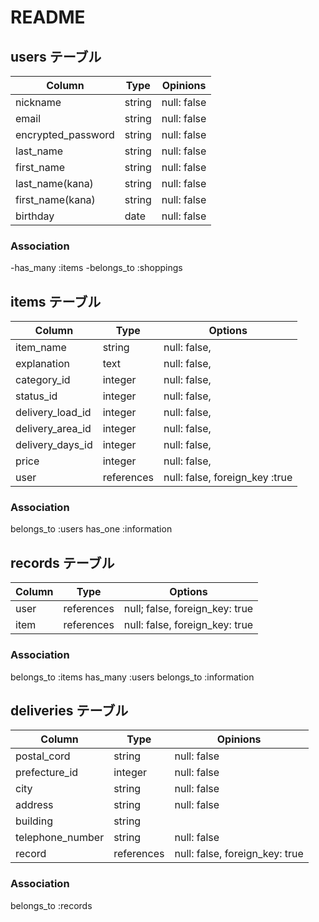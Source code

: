 # README

## users テーブル

| Column             | Type   | Opinions    |
| ------------------ | ------ | ----------- |
| nickname           | string | null: false |
| email              | string | null: false |
| encrypted_password | string | null: false |
| last_name          | string | null: false |
| first_name         | string | null: false |
| last_name(kana)    | string | null: false |
| first_name(kana)   | string | null: false |
| birthday           | date   | null: false |

### Association

-has_many :items
-belongs_to :shoppings


## items テーブル

| Column           | Type       | Options                        |
| ---------------- | ---------- | ------------------------------ |
| item_name        | string     | null: false,                   |
| explanation      | text       | null: false,                   |
| category_id      | integer    | null: false,                   |
| status_id        | integer    | null: false,                   |
| delivery_load_id | integer    | null: false,                   |
| delivery_area_id | integer    | null: false,                   |
| delivery_days_id | integer    | null: false,                   |
| price            | integer    | null: false,                   |
| user             | references | null: false, foreign_key :true |

### Association

belongs_to :users
has_one :information


## records テーブル

| Column | Type       | Options                        |
| ------ | ---------- | ------------------------------ |
| user   | references | null; false, foreign_key: true |
| item   | references | null: false, foreign_key: true | 

### Association

belongs_to :items
has_many :users
belongs_to :information


## deliveries テーブル

| Column           | Type       | Opinions                       |
| ---------------- | ---------- | ------------------------------ |
| postal_cord      | string     | null: false                    |
| prefecture_id    | integer    | null: false                    |
| city             | string     | null: false                    |
| address          | string     | null: false                    |
| building         | string     |                                |
| telephone_number | string     | null: false                    |
| record           | references | null: false, foreign_key: true |

### Association
belongs_to :records